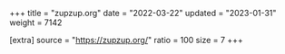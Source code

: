 +++
title = "zupzup.org"
date = "2022-03-22"
updated = "2023-01-31"
weight = 7142

[extra]
source = "https://zupzup.org/"
ratio = 100
size = 7
+++
